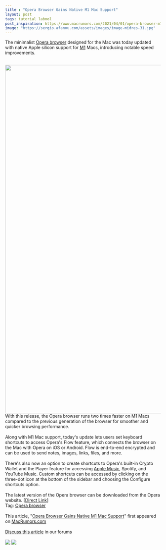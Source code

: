 ```yaml
---
title : "Opera Browser Gains Native M1 Mac Support"
layout: post
tags: tutorial labnol
post_inspiration: https://www.macrumors.com/2021/04/01/opera-browser-m1-mac-support/
image: "https://sergio.afanou.com/assets/images/image-midres-31.jpg"
---
```


The minimalist <a href="https://www.opera.com/">Opera browser</a> designed for the Mac was today updated with native Apple silicon support for <a href="https://www.macrumors.com/guide/m1/">M1</a> Macs, introducing notable speed improvements.
<br/>

<br/>
<img src="https://images.macrumors.com/article-new/2021/03/opera-m1-macs.jpg" alt="" width="2000" height="1125" class="aligncenter size-full wp-image-791801" />
<br/>
With this release, the Opera browser runs two times faster on &zwnj;M1&zwnj; Macs compared to the previous generation of the browser for smoother and quicker browsing performance.
<br/>

<br/>
Along with &zwnj;M1&zwnj; Mac support, today's update lets users set keyboard shortcuts to access Opera's Flow feature, which connects the browser on the Mac with Opera on iOS or Android. Flow is end-to-end encrypted and can be used to send notes, images, links, files, and more.
<br/>

<br/>
There's also now an option to create shortcuts to Opera's built-in Crypto Wallet and the Player feature for accessing <a href="https://www.macrumors.com/guide/apple-music/">Apple Music</a>, Spotify, and YouTube Music. Custom shortcuts can be accessed by clicking on the three-dot icon at the bottom of the sidebar and choosing the Configure shortcuts option.
<br/>

<br/>
The latest version of the Opera browser can be downloaded from the Opera website. [<a href="https://www.opera.com/computer/thanks?ni=stable&amp;os=mac">Direct Link</a>]<div class="linkback">Tag: <a href="https://www.macrumors.com/guide/opera-browser/">Opera browser</a></div><br/>This article, &quot;<a href="https://www.macrumors.com/2021/04/01/opera-browser-m1-mac-support/">Opera Browser Gains Native M1 Mac Support</a>&quot; first appeared on <a href="https://www.macrumors.com">MacRumors.com</a><br/><br/><a href="https://forums.macrumors.com/threads/opera-browser-gains-native-m1-mac-support.2290289/">Discuss this article</a> in our forums<br/><br/><div class="feedflare">
<a href="http://feeds.macrumors.com/~ff/MacRumors-All?a=EQtZ1jiXl5U:S7U6Qcr2sRQ:6W8y8wAjSf4"><img src="http://feeds.feedburner.com/~ff/MacRumors-All?d=6W8y8wAjSf4" border="0"></img></a> <a href="http://feeds.macrumors.com/~ff/MacRumors-All?a=EQtZ1jiXl5U:S7U6Qcr2sRQ:qj6IDK7rITs"><img src="http://feeds.feedburner.com/~ff/MacRumors-All?d=qj6IDK7rITs" border="0"></img></a>
</div><img src="http://feeds.feedburner.com/~r/MacRumors-All/~4/EQtZ1jiXl5U" height="1" width="1" alt=""/>
